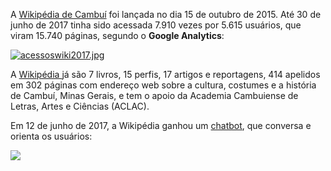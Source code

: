 A [Wikipédia de Cambuí](http://www.cambui.wiki.br/index.php/P%C3%A1gina_principal)
foi lançada no dia 15 de outubro de 2015. Até 30 de junho de 2017 tinha sido acessada 7.910 vezes por 5.615 usuários, que viram 15.740 páginas, segundo o **Google Analytics**:

[![acessoswiki2017.jpg](https://s20.postimg.org/emxgzefh9/acessoswiki2017.jpg)](https://postimg.org/image/lq5cf0kwp/)

A [Wikipédia ](http://www.cambui.wiki.br/index.php/P%C3%A1gina_principa) já são 7 livros, 15 perfis, 17 artigos e reportagens, 414 apelidos em 302 páginas com endereço web sobre a cultura, costumes e a história de Cambuí, Minas Gerais, e tem o apoio da Academia Cambuiense de Letras, Artes e Ciências (ACLAC).

Em 12 de junho de 2017, a Wikipédia ganhou um [chatbot](https://bot.api.ai/wikipediadecambui), que conversa e orienta os usuários:

![](https://s20.postimg.org/pcivly28t/chatbotprimeira.jpg)
